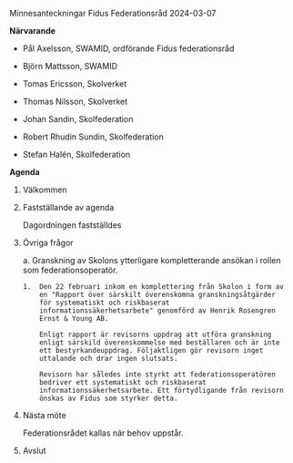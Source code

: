Minnesanteckningar Fidus Federationsråd 2024-03-07

**Närvarande**

-   Pål Axelsson, SWAMID, ordförande Fidus federationsråd

-   Björn Mattsson, SWAMID

-   Tomas Ericsson, Skolverket

-   Thomas Nilsson, Skolverket

-   Johan Sandin, Skolfederation

-   Robert Rhudin Sundin, Skolfederation

-   Stefan Halén, Skolfederation

**Agenda**

1.  Välkommen

2.  Fastställande av agenda

    Dagordningen fastställdes

3.  Övriga frågor

    a.  Granskning av Skolons ytterligare kompletterande ansökan i
        rollen som federationsoperatör.

        1.  Den 22 februari inkom en komplettering från Skolon i form av
            en "Rapport över särskilt överenskomna granskningsåtgärder
            för systematiskt och riskbaserat
            informationssäkerhetsarbete" genomförd av Henrik Rosengren
            Ernst & Young AB.
            
            Enligt rapport är revisorns uppdrag att utföra granskning
            enligt särskild överenskommelse med beställaren och är inte
            ett bestyrkandeuppdrag. Följaktligen gör revisorn inget
            uttalande och drar ingen slutsats.
            
            Revisorn har således inte styrkt att federationsoperatören
            bedriver ett systematiskt och riskbaserat
            informationssäkerhetsarbete. Ett förtydligande från revisorn
            önskas av Fidus som styrker detta.

4.  Nästa möte

    Federationsrådet kallas när behov uppstår.

5.  Avslut
